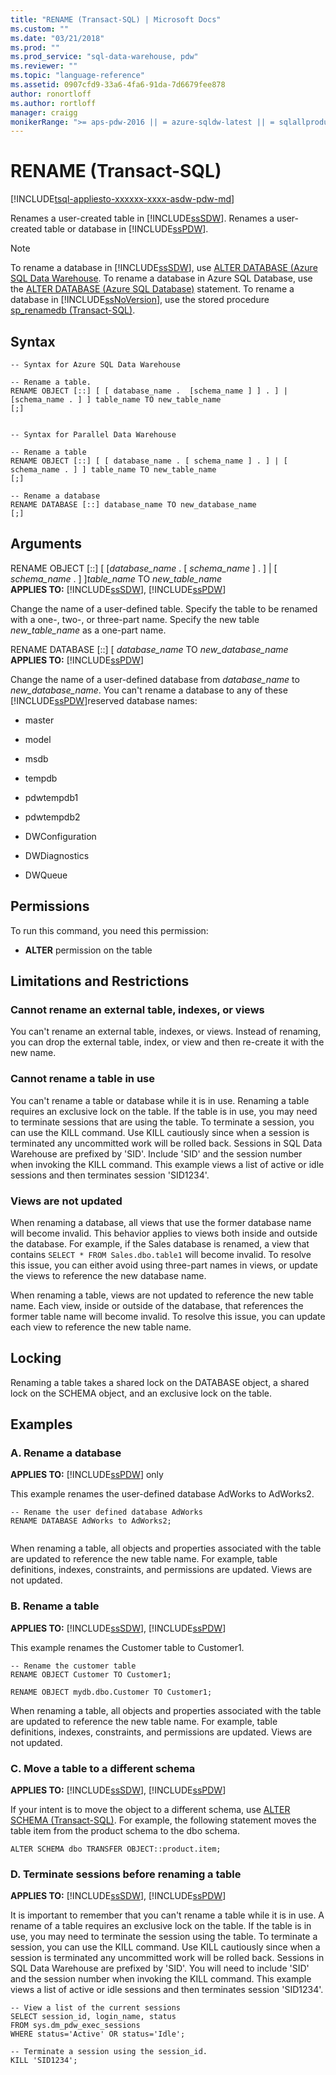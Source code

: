 ```yaml
---
title: "RENAME (Transact-SQL) | Microsoft Docs"
ms.custom: ""
ms.date: "03/21/2018"
ms.prod: ""
ms.prod_service: "sql-data-warehouse, pdw"
ms.reviewer: ""
ms.topic: "language-reference"
ms.assetid: 0907cfd9-33a6-4fa6-91da-7d6679fee878
author: ronortloff
ms.author: rortloff
manager: craigg
monikerRange: ">= aps-pdw-2016 || = azure-sqldw-latest || = sqlallproducts-allversions"
---
```

# RENAME (Transact-SQL)
[!INCLUDE[tsql-appliesto-xxxxxx-xxxx-asdw-pdw-md](../../includes/tsql-appliesto-xxxxxx-xxxx-asdw-pdw-md.md)]

  Renames a user-created table in [!INCLUDE[ssSDW](../../includes/sssdw-md.md)]. Renames a user-created table or database in [!INCLUDE[ssPDW](../../includes/sspdw-md.md)].  
  
> [!NOTE]  
>  To rename a database in [!INCLUDE[ssSDW](../../includes/sssdw-md.md)], use [ALTER DATABASE (Azure SQL Data Warehouse](alter-database-transact-sql.md?&tabs=sqldw).  To rename a database in Azure SQL Database, use the [ALTER DATABASE (Azure SQL Database)](alter-database-transact-sql.md?&tabs=sqldbmi) statement. To rename a database in [!INCLUDE[ssNoVersion](../../includes/ssnoversion-md.md)], use the stored procedure [sp_renamedb &#40;Transact-SQL&#41;](../../relational-databases/system-stored-procedures/sp-renamedb-transact-sql.md).
  
## Syntax  
  
```  
-- Syntax for Azure SQL Data Warehouse  
  
-- Rename a table.  
RENAME OBJECT [::] [ [ database_name .  [schema_name ] ] . ] | [schema_name . ] ] table_name TO new_table_name  
[;]  
  
```  
  
```  
-- Syntax for Parallel Data Warehouse  
  
-- Rename a table  
RENAME OBJECT [::] [ [ database_name . [ schema_name ] . ] | [ schema_name . ] ] table_name TO new_table_name  
[;]  
  
-- Rename a database  
RENAME DATABASE [::] database_name TO new_database_name  
[;]  
```  
  
## Arguments  
 RENAME OBJECT [::] [ [*database_name* . [ *schema_name* ] . ] | [ *schema_name* . ] ]*table_name* TO *new_table_name*  
 **APPLIES TO:**  [!INCLUDE[ssSDW](../../includes/sssdw-md.md)], [!INCLUDE[ssPDW](../../includes/sspdw-md.md)]  
  
 Change the name of a user-defined table. Specify the table to be renamed with a one-, two-, or three-part name.    Specify the new table *new_table_name* as a one-part name.  
  
 RENAME DATABASE [::] [ *database_name* TO *new_database_name*  
 **APPLIES TO:**  [!INCLUDE[ssPDW](../../includes/sspdw-md.md)]  
  
 Change the name of a user-defined database from *database_name* to *new_database_name*.  You can't rename a database to any of these [!INCLUDE[ssPDW](../../includes/sspdw-md.md)]reserved database names:  
  
-   master  
  
-   model  
  
-   msdb  
  
-   tempdb  
  
-   pdwtempdb1  
  
-   pdwtempdb2  
  
-   DWConfiguration  
  
-   DWDiagnostics  
  
-   DWQueue  
  
## Permissions  
 To run this command, you need this permission:  
  
-   **ALTER** permission on the table  
   
  
## Limitations and Restrictions  
  
### Cannot rename an external table, indexes, or views
You can't rename an external table, indexes, or views. Instead of renaming, you can drop the external table, index, or view and then re-create it with the new name.

### Cannot rename a table in use  
 You can't rename a table or database while it is in use. Renaming a table requires an exclusive lock on the table. If the table is in use, you may need to terminate sessions that are using the table. To terminate a session, you can use the KILL command. Use KILL cautiously since when a session is terminated any uncommitted work will be rolled back. Sessions in SQL Data Warehouse are prefixed by 'SID'. Include 'SID' and the session number when invoking the KILL command. This example views a list of active or idle sessions and then terminates session 'SID1234'.  
  
### Views are not updated  
 When renaming a database, all views that use the former database name will become invalid. This behavior applies to views both inside and outside the database. For example, if the Sales database is renamed, a view that contains `SELECT * FROM Sales.dbo.table1` will become invalid. To resolve this issue, you can either avoid using three-part names in views, or update the views to reference the new database name.  
  
 When renaming a table, views are not updated to reference the new table name. Each view, inside or outside of the database, that references the former table name will become invalid. To resolve this issue, you can update each view to reference the new table name.  
  
## Locking  
 Renaming a table takes a shared lock on the DATABASE object, a shared lock on the SCHEMA object, and an exclusive lock on the table.  
  
## Examples  
  
### A. Rename a database  
 **APPLIES TO:**  [!INCLUDE[ssPDW](../../includes/sspdw-md.md)] only  
  
 This example renames the user-defined database AdWorks to AdWorks2.  
  
```  
-- Rename the user defined database AdWorks  
RENAME DATABASE AdWorks to AdWorks2;  
  
```  
  
 When renaming a table, all objects and properties associated with the table are updated to reference the new table name. For example, table definitions, indexes, constraints, and permissions are updated. Views are not updated.  
  
### B. Rename a table  
 **APPLIES TO:**  [!INCLUDE[ssSDW](../../includes/sssdw-md.md)], [!INCLUDE[ssPDW](../../includes/sspdw-md.md)]  
  
 This example renames the Customer table to Customer1.  
  
```  
-- Rename the customer table  
RENAME OBJECT Customer TO Customer1;  
  
RENAME OBJECT mydb.dbo.Customer TO Customer1;  
```  
  
 When renaming a table, all objects and properties associated with the table are updated to reference the new table name. For example, table definitions, indexes, constraints, and permissions are updated. Views are not updated.  
   
  
### C. Move a table to a different schema  
 **APPLIES TO:**  [!INCLUDE[ssSDW](../../includes/sssdw-md.md)], [!INCLUDE[ssPDW](../../includes/sspdw-md.md)]  
  
 If your intent is to move the object to a different schema, use [ALTER SCHEMA &#40;Transact-SQL&#41;](../../t-sql/statements/alter-schema-transact-sql.md). For example, the following statement moves the table item from the product schema to the dbo schema.  
  
```  
ALTER SCHEMA dbo TRANSFER OBJECT::product.item;  
```  
  
### D. Terminate sessions before renaming a table  
 **APPLIES TO:**  [!INCLUDE[ssSDW](../../includes/sssdw-md.md)], [!INCLUDE[ssPDW](../../includes/sspdw-md.md)]  
  
 It is important to remember that you can't rename a table while it is in use. A rename of a table requires an exclusive lock on the table. If the table is in use, you may need to terminate the session using the table. To terminate a session, you can use the KILL command. Use KILL cautiously since when a session is terminated any uncommitted work will be rolled back. Sessions in SQL Data Warehouse are prefixed by 'SID'. You will need to include 'SID' and the session number when invoking the KILL command. This example views a list of active or idle sessions and then terminates session 'SID1234'.  
  
```  
-- View a list of the current sessions  
SELECT session_id, login_name, status   
FROM sys.dm_pdw_exec_sessions   
WHERE status='Active' OR status='Idle';  
  
-- Terminate a session using the session_id.  
KILL 'SID1234';  
```  
  
  
